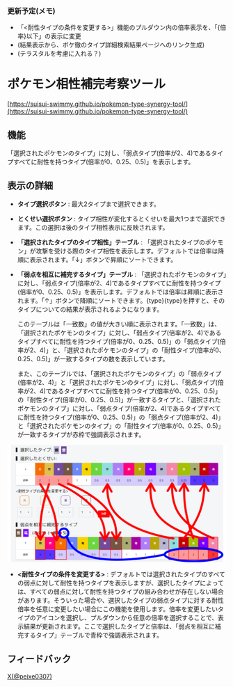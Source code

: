 ### 更新予定(メモ)

- 「<耐性タイプの条件を変更する>」機能のプルダウン内の倍率表示を、「{倍率}以下」の表示に変更
- (結果表示から、ポケ徹のタイプ詳細検索結果ページへのリンク生成)
- (テラスタルを考慮に入れる？)


# ポケモン相性補完考察ツール
[https://suisui-swimmy.github.io/pokemon-type-synergy-tool/](https://suisui-swimmy.github.io/pokemon-type-synergy-tool/)

## 機能
「選択されたポケモンのタイプ」に対し、「弱点タイプ(倍率が2、4)であるタイプすべてに耐性を持つタイプ(倍率が0、0.25、0.5)」を表示します。
## 表示の詳細
- **タイプ選択ボタン** : 最大2タイプまで選択できます。
- **とくせい選択ボタン** : タイプ相性が変化するとくせいを最大1つまで選択できます。この選択は後のタイプ相性表示に反映されます。
- **「選択されたタイプのタイプ相性」テーブル** : 「選択されたタイプのポケモン」が攻撃を受ける際のタイプ相性を表示します。デフォルトでは倍率は降順に表示されます。「↓」ボタンで昇順にソートできます。
- **「弱点を相互に補完するタイプ」テーブル** : 「選択されたポケモンのタイプ」に対し、「弱点タイプ(倍率が2、4)であるタイプすべてに耐性を持つタイプ(倍率が0、0.25、0.5)」を表示します。デフォルトでは倍率は昇順に表示されます。「↑」ボタンで降順にソートできます。{type}{type}を押すと、そのタイプについての結果が表示されるようになります。

    このテーブルは「一致数」の値が大きい順に表示されます。「一致数」は、「選択されたポケモンのタイプ」に対し、「弱点タイプ(倍率が2、4)であるタイプすべてに耐性を持つタイプ(倍率が0、0.25、0.5)」の「弱点タイプ(倍率が2、4)」と、「選択されたポケモンのタイプ」の「耐性タイプ(倍率が0、0.25、0.5)」が一致するタイプの数を表示しています。

    また、このテーブルでは、「選択されたポケモンのタイプ」の「弱点タイプ(倍率が2、4)」と「選択されたポケモンのタイプ」に対し、「弱点タイプ(倍率が2、4)であるタイプすべてに耐性を持つタイプ(倍率が0、0.25、0.5)」の「耐性タイプ(倍率が0、0.25、0.5)」が一致するタイプと、「選択されたポケモンのタイプ」に対し、「弱点タイプ(倍率が2、4)であるタイプすべてに耐性を持つタイプ(倍率が0、0.25、0.5)」の「弱点タイプ(倍率が2、4)」と「選択されたポケモンのタイプ」の「耐性タイプ(倍率が0、0.25、0.5)」が一致するタイプが赤枠で強調表示されます。


![README_1.png](https://github.com/suisui-swimmy/pokemon-type-synergy-tool/blob/main/README_1.png?raw=true)


- **<耐性タイプの条件を変更する>** : デフォルトでは選択されたタイプのすべての弱点に対して耐性を持つタイプを表示しますが、選択したタイプによっては、すべての弱点に対して耐性を持つタイプの組み合わせが存在しない場合があります。そういった場合や、選択したタイプの弱点タイプに対する耐性倍率を任意に変更したい場合にこの機能を使用します。倍率を変更したいタイプのアイコンを選択し、プルダウンから任意の倍率を選択することで、表示結果が更新されます。ここで選択したタイプと倍率は、「弱点を相互に補完するタイプ」テーブルで青枠で強調表示されます。
## フィードバック
[X(@peixe0307)](https://x.com/peixe0307)

